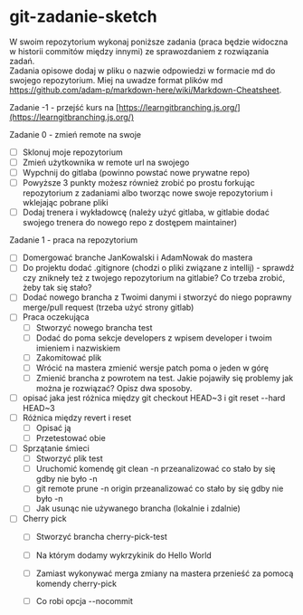 # git-zadanie-sketch
W swoim repozytorium wykonaj poniższe zadania (praca będzie widoczna w historii commitów między innymi) ze sprawozdaniem z rozwiązania zadań.  
Zadania opisowe dodaj w pliku o nazwie odpowiedzi w formacie md do swojego repozytorium.
Miej na uwadze format plików md https://github.com/adam-p/markdown-here/wiki/Markdown-Cheatsheet.

Zadanie -1 - przejść kurs na [https://learngitbranching.js.org/](https://learngitbranching.js.org/)

Zadanie 0 - zmień remote na swoje
* [ ] Sklonuj moje repozytorium
* [ ] Zmień użytkownika w remote url na swojego
* [ ] Wypchnij do gitlaba (powinno powstać nowe prywatne repo)
* [ ] Powyższe 3 punkty możesz również zrobić po prostu forkując repozytorium z zadaniami albo tworząc nowe swoje repozytorium i wklejając pobrane pliki
* [ ] Dodaj trenera i wykładowcę (należy użyć gitlaba, w gitlabie dodać swojego trenera do nowego repo z dostępem maintainer)

Zadanie 1 - praca na repozytorium 
* [ ] Domergować branche JanKowalski i AdamNowak do mastera 
* [ ] Do projektu dodać .gitignore (chodzi o pliki związane z intellij) - sprawdź czy znikneły też z twojego repozytorium na gitlabie? Co trzeba zrobić, żeby tak się stało?
* [ ] Dodać nowego brancha z Twoimi danymi i stworzyć do niego poprawny merge/pull request (trzeba użyć strony gitlab)
* [ ] Praca oczekująca
  * [ ] Stworzyć nowego brancha test
  * [ ] Dodać do poma sekcje developers z wpisem developer i twoim imieniem i nazwiskiem
  * [ ] Zakomitować plik
  * [ ] Wrócić na mastera zmienić wersje patch poma o jeden w górę
  * [ ] Zmienić brancha z powrotem na test. Jakie pojawiły się problemy jak można je rozwiązać? Opisz dwa sposoby.
* [ ] opisać jaka jest różnica między git checkout HEAD~3 i git reset --hard HEAD~3
* [ ] Różnica między revert i reset
  * [ ] Opisać ją
  * [ ] Przetestować obie
* [ ] Sprzątanie śmieci
  * [ ] Stworzyć plik test 
  * [ ] Uruchomić komendę git clean -n przeanalizować co stało by się gdby nie było -n
  * [ ] git remote prune -n origin przeanalizować co stało by się gdby nie było -n 
  * [ ] Jak usunąc nie używanego brancha (lokalnie i zdalnie)
* [ ] Cherry pick
  * [ ] Stworzyć brancha cherry-pick-test 
  * [ ] Na którym dodamy wykrzykinik do Hello World
  * [ ] Zamiast wykonywać merga zmiany na mastera przenieść za pomocą komendy cherry-pick
  * [ ] Co robi opcja --nocommit

